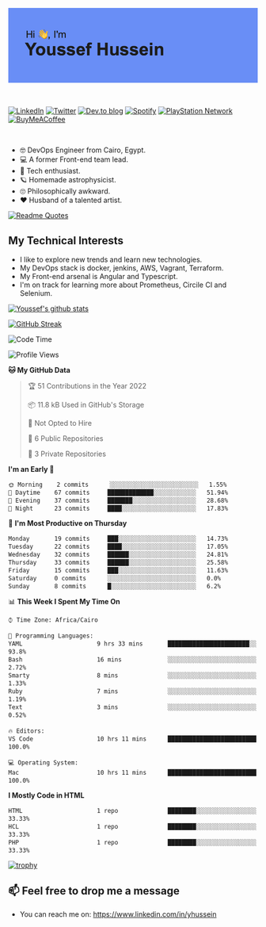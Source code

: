 [![Youssef's GitHub Banner](./assets/youssef-hussein.png)](https://github.com/yorki404)

</br>

[![LinkedIn](https://img.shields.io/badge/linkedin-%230077B5.svg?style=for-the-badge&logo=linkedin&logoColor=white)](https://www.linkedin.com/in/yhussein/)
[![Twitter](https://img.shields.io/badge/yorki404-%231DA1F2.svg?style=for-the-badge&logo=Twitter&logoColor=white)](https://twitter.com/yorki404)
[![Dev.to blog](https://img.shields.io/badge/dev.to-0A0A0A?style=for-the-badge&logo=dev.to&logoColor=white)](https://dev.to/yorki404)
[![Spotify](https://img.shields.io/badge/Spotify-1ED760?style=for-the-badge&logo=spotify&logoColor=white)](https://open.spotify.com/user/yorki404)
[![PlayStation Network](https://img.shields.io/badge/PSN-%230070D1.svg?style=for-the-badge&logo=Playstation&logoColor=white)](https://psnprofiles.com/yorki404)
[![BuyMeACoffee](https://img.shields.io/badge/Buy%20Me%20a%20Coffee-ffdd00?style=for-the-badge&logo=buy-me-a-coffee&logoColor=black)](https://www.buymeacoffee.com/Yorki404)

</br>

- :nerd_face: DevOps Engineer from Cairo, Egypt.
- :computer: A former Front-end team lead.
- :satellite: Tech enthusiast.
- :ringed_planet: Homemade astrophysicist.
- :roll_eyes: Philosophically awkward.
- :heart: Husband of a talented artist.

[![Readme Quotes](https://quotes-github-readme.vercel.app/api?type=horizontal&theme=dark)](https://github.com/piyushsuthar/github-readme-quotes)

## My Technical Interests

- I like to explore new trends and learn new technologies.
- My DevOps stack is docker, jenkins, AWS, Vagrant, Terraform.
- My Front-end arsenal is Angular and Typescript.
- I'm on track for learning more about Prometheus, Circile CI and Selenium.


[![Youssef's github stats](https://github-readme-stats.vercel.app/api?username=yorki404&theme=dark&show_icons=true)](https://github.com/yorki404)

[![GitHub Streak](https://github-readme-streak-stats.herokuapp.com/?user=yorki404&theme=dark)](https://git.io/streak-stats)

<!--START_SECTION:waka-->
![Code Time](http://img.shields.io/badge/Code%20Time-48%20hrs%2018%20mins-blue)

![Profile Views](http://img.shields.io/badge/Profile%20Views-16-blue)

**🐱 My GitHub Data** 

> 🏆 51 Contributions in the Year 2022
 > 
> 📦 11.8 kB Used in GitHub's Storage 
 > 
> 🚫 Not Opted to Hire
 > 
> 📜 6 Public Repositories 
 > 
> 🔑 3 Private Repositories  
 > 
**I'm an Early 🐤** 

```text
🌞 Morning    2 commits      ░░░░░░░░░░░░░░░░░░░░░░░░░   1.55% 
🌆 Daytime    67 commits     █████████████░░░░░░░░░░░░   51.94% 
🌃 Evening    37 commits     ███████░░░░░░░░░░░░░░░░░░   28.68% 
🌙 Night      23 commits     ████░░░░░░░░░░░░░░░░░░░░░   17.83%

```
📅 **I'm Most Productive on Thursday** 

```text
Monday       19 commits     ███░░░░░░░░░░░░░░░░░░░░░░   14.73% 
Tuesday      22 commits     ████░░░░░░░░░░░░░░░░░░░░░   17.05% 
Wednesday    32 commits     ██████░░░░░░░░░░░░░░░░░░░   24.81% 
Thursday     33 commits     ██████░░░░░░░░░░░░░░░░░░░   25.58% 
Friday       15 commits     ███░░░░░░░░░░░░░░░░░░░░░░   11.63% 
Saturday     0 commits      ░░░░░░░░░░░░░░░░░░░░░░░░░   0.0% 
Sunday       8 commits      █░░░░░░░░░░░░░░░░░░░░░░░░   6.2%

```


📊 **This Week I Spent My Time On** 

```text
⌚︎ Time Zone: Africa/Cairo

💬 Programming Languages: 
YAML                     9 hrs 33 mins       ███████████████████████░░   93.8% 
Bash                     16 mins             ░░░░░░░░░░░░░░░░░░░░░░░░░   2.72% 
Smarty                   8 mins              ░░░░░░░░░░░░░░░░░░░░░░░░░   1.33% 
Ruby                     7 mins              ░░░░░░░░░░░░░░░░░░░░░░░░░   1.19% 
Text                     3 mins              ░░░░░░░░░░░░░░░░░░░░░░░░░   0.52%

🔥 Editors: 
VS Code                  10 hrs 11 mins      █████████████████████████   100.0%

💻 Operating System: 
Mac                      10 hrs 11 mins      █████████████████████████   100.0%

```

**I Mostly Code in HTML** 

```text
HTML                     1 repo              ████████░░░░░░░░░░░░░░░░░   33.33% 
HCL                      1 repo              ████████░░░░░░░░░░░░░░░░░   33.33% 
PHP                      1 repo              ████████░░░░░░░░░░░░░░░░░   33.33%

```



<!--END_SECTION:waka-->

[![trophy](https://github-profile-trophy.vercel.app/?username=yorki404&theme=onedark)](https://github.com/ryo-ma/github-profile-trophy)

## 📫 Feel free to drop me a message
- You can reach me on: https://www.linkedin.com/in/yhussein
